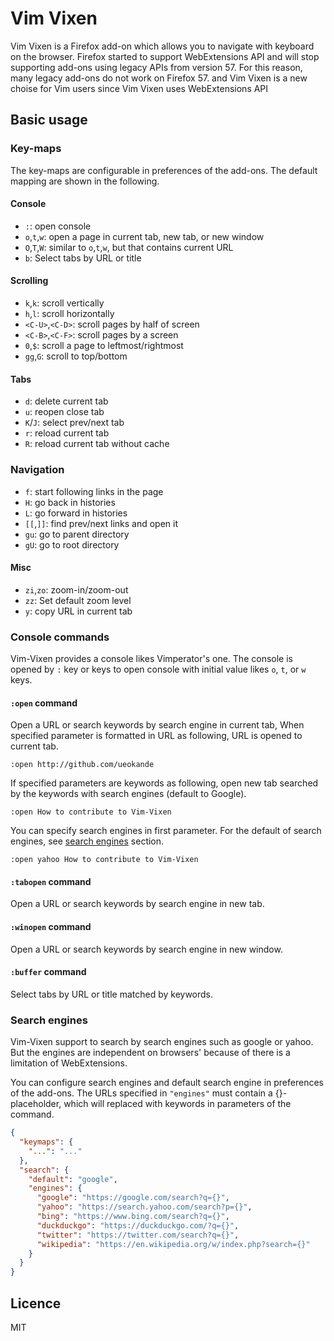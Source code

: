 # Vim Vixen

Vim Vixen is a Firefox add-on which allows you to navigate with keyboard on the browser.
Firefox started to support WebExtensions API and will stop supporting add-ons using legacy APIs from version 57.
For this reason, many legacy add-ons do not work on Firefox 57.
and Vim Vixen is a new choise for Vim users since Vim Vixen uses WebExtensions API

## Basic usage

### Key-maps

The key-maps are configurable in preferences of the add-ons.
The default mapping are shown in the following.

#### Console

- `:`: open console
- `o`,`t`,`w`: open a page in current tab, new tab, or new window
- `O`,`T`,`W`: similar to `o`,`t`,`w`, but that contains current URL
- `b`: Select tabs by URL or title

#### Scrolling

- `k`,`k`: scroll vertically
- `h`,`l`: scroll horizontally
- `<C-U>`,`<C-D>`: scroll pages by half of screen
- `<C-B>`,`<C-F>`: scroll pages by a screen
- `0`,`$`: scroll a page to leftmost/rightmost
- `gg`,`G`: scroll to top/bottom

#### Tabs
- `d`: delete current tab
- `u`: reopen close tab
- `K`/`J`: select prev/next tab
- `r`: reload current tab
- `R`: reload current tab without cache

### Navigation
- `f`: start following links in the page
- `H`: go back in histories
- `L`: go forward in histories
- `[[`,`]]`: find  prev/next links and open it
- `gu`: go to parent directory
- `gU`: go to root directory

#### Misc
- `zi`,`zo`: zoom-in/zoom-out
- `zz`: Set default zoom level
- `y`: copy URL in current tab

### Console commands

Vim-Vixen provides a console likes Vimperator's one.
The console is opened by `:` key or keys to open console with initial value
likes `o`, `t`, or `w` keys.

#### `:open` command

Open a URL or search keywords by search engine in current tab, 
When specified parameter is formatted in URL as following, URL is opened to current tab.

```
:open http://github.com/ueokande
```

If specified parameters are keywords as following, open new tab searched by the
keywords with search engines (default to Google).

```
:open How to contribute to Vim-Vixen
```

You can specify search engines in first parameter.
For the default of search engines, see [search engines](#search-engines) section.

```
:open yahoo How to contribute to Vim-Vixen
```


#### `:tabopen` command

Open a URL or search keywords by search engine in new tab.

#### `:winopen` command

Open a URL or search keywords by search engine in new window.

#### `:buffer` command

Select tabs by URL or title matched by keywords.

### Search engines

Vim-Vixen support to search by search engines such as google or yahoo.
But the engines are independent on browsers' because of there is a limitation of WebExtensions.

You can configure search engines and default search engine in preferences of the add-ons.
The URLs specified in `"engines"` must contain a {}-placeholder, which will
replaced with keywords in parameters of the command.

```json
{
  "keymaps": {
    "...": "..."
  },
  "search": {
    "default": "google",
    "engines": {
      "google": "https://google.com/search?q={}",
      "yahoo": "https://search.yahoo.com/search?p={}",
      "bing": "https://www.bing.com/search?q={}",
      "duckduckgo": "https://duckduckgo.com/?q={}",
      "twitter": "https://twitter.com/search?q={}",
      "wikipedia": "https://en.wikipedia.org/w/index.php?search={}"
    }
  }
}
```

## Licence

MIT
